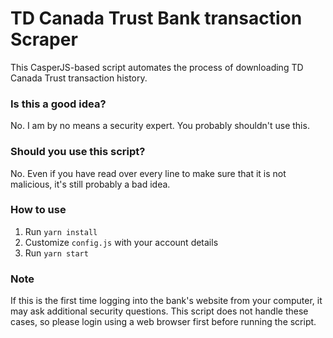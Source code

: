 # TD Canada Trust Bank transaction Scraper

This CasperJS-based script automates the process of downloading TD Canada Trust transaction history.

### Is this a good idea?
No. I am by no means a security expert. You probably shouldn't use this.

### Should you use this script?
No. Even if you have read over every line to make sure that it is not malicious, it's still probably a bad idea.

### How to use

1. Run `yarn install`
1. Customize `config.js` with your account details
1. Run `yarn start`

### Note
If this is the first time logging into the bank's website from your computer, it may ask additional security questions. This script does not handle these cases, so please login  using a web browser first before running the script.

